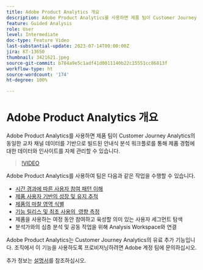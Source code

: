 ```yaml
---
title: Adobe Product Analytics 개요
description: Adobe Product Analytics를 사용하면 제품 팀이 Customer Journey Analytics의 동일한 교차 채널 데이터를 기반으로 빌드된 안내식 분석 워크플로를 통해 제품 경험에 대한 데이터와 인사이트를 자체 관리할 수 있습니다.
feature: Guided Analysis
role: User
level: Intermediate
doc-type: Feature Video
last-substantial-update: 2023-07-14T00:00:00Z
jira: KT-13650
thumbnail: 3421621.jpeg
source-git-commit: b784a9e5c1adf41d0011140b22c15551cc86813f
workflow-type: ht
source-wordcount: '174'
ht-degree: 100%

---
```



# Adobe Product Analytics 개요

Adobe Product Analytics를 사용하면 제품 팀이 Customer Journey Analytics의 동일한 교차 채널 데이터를 기반으로 빌드된 안내식 분석 워크플로를 통해 제품 경험에 대한 데이터와 인사이트를 자체 관리할 수 있습니다.

>[!VIDEO](https://video.tv.adobe.com/v/3421621/?learn=on)

Adobe Product Analytics를 사용하여 팀은 다음과 같은 작업을 수행할 수 있습니다.

* [시간 경과에 따른 사용자 참여 패턴 이해](../guided-analysis/trends/usage-trends-analysis.md)
* [제품 사용자 기반의 성장 및 유지 추적](../guided-analysis/user-growth/active-user-growth-analysis.md)
* [제품의 마찰 영역 식별](../guided-analysis/funnel/funnel-friction-analysis.md)
* [기능 릴리스 및 최초 사용의 &#x200B; 영향 측정](../guided-analysis/impact/release-impact-analysis.md)
* 제품을 사용하는 여정 동안 참여하고 육성할 의미 있는 사용자 세그먼트 탐색
* 분석가와의 심층 분석 및 공동 작업을 위해 Analysis Workspace와 연결

Adobe Product Analytics는 Customer Journey Analytics의 유료 추가 기능입니다. 조직에서 이 기능을 사용하도록 프로비저닝하려면 Adobe 계정 팀에 문의하십시오.

추가 정보는 [설명서](https://experienceleague.adobe.com/docs/analytics-platform/using/guided-analysis/overview.html)를 참조하십시오.
